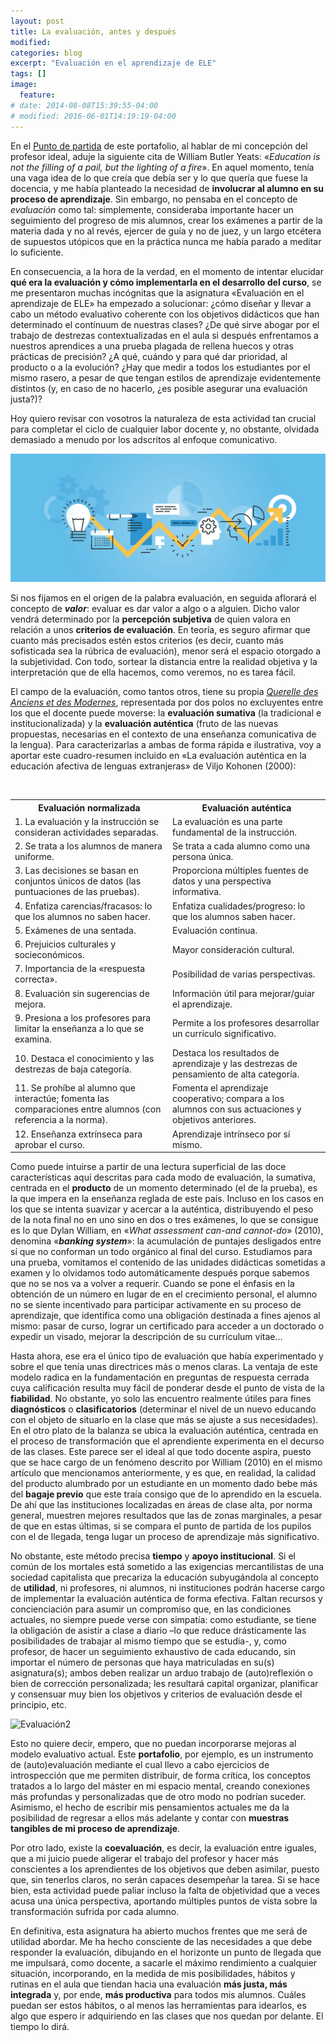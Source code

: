 ```yaml
---
layout: post
title: La evaluación, antes y después
modified:
categories: blog
excerpt: "Evaluación en el aprendizaje de ELE"
tags: []
image:
  feature:
# date: 2014-08-08T15:39:55-04:00
# modified: 2016-06-01T14:19:19-04:00
---
```


En el [Punto de partida](https://immalopez.github.io/blog/punto-de-partida/) de este portafolio, al hablar de mi concepción del profesor ideal, aduje la siguiente cita de William Butler Yeats: «_Education is not the filling of a pail, but the lighting of a fire_». En aquel momento, tenía una vaga idea de lo que creía que debía ser y lo que quería que fuese la docencia, y me había planteado la necesidad de **involucrar al alumno en su proceso de aprendizaje**. Sin embargo, no pensaba en el concepto de _evaluación_ como tal: simplemente, consideraba importante hacer un seguimiento del progreso de mis alumnos, crear los exámenes a partir de la materia dada y no al revés, ejercer de guía y no de juez, y un largo etcétera de supuestos utópicos que en la práctica nunca me había parado a meditar lo suficiente.

En consecuencia, a la hora de la verdad, en el momento de intentar elucidar **qué era la evaluación y cómo implementarla en el desarrollo del curso**, se me presentaron muchas incógnitas que la asignatura «Evaluación en el aprendizaje de ELE» ha empezado a solucionar: ¿cómo diseñar y llevar a cabo un método evaluativo coherente con los objetivos didácticos que han determinado el contínuum de nuestras clases? ¿De qué sirve abogar por el trabajo de destrezas contextualizadas en el aula si después enfrentamos a nuestros aprendices a una prueba plagada de rellena huecos y otras prácticas de precisión? ¿A qué, cuándo y para qué dar prioridad, al producto o a la evolución? ¿Hay que medir a todos los estudiantes por el mismo rasero, a pesar de que tengan estilos de aprendizaje evidentemente distintos (y, en caso de no hacerlo, ¿es posible asegurar una evaluación justa?)?

Hoy quiero revisar con vosotros la naturaleza de esta actividad tan crucial para completar el ciclo de cualquier labor docente y, no obstante, olvidada demasiado a menudo por los adscritos al enfoque comunicativo.

![Evaluación](/images/slider1.png)

Si nos fijamos en el origen de la palabra evaluación, en seguida aflorará el concepto de **_valor_**: evaluar es dar valor a algo o a alguien. Dicho valor vendrá determinado por la **percepción subjetiva** de quien valora en relación a unos **criterios de evaluación**. En teoría, es seguro afirmar que cuanto más precisados estén estos criterios (es decir, cuanto más sofisticada sea la rúbrica de evaluación), menor será el espacio otorgado a la subjetividad. Con todo, sortear la distancia entre la realidad objetiva y la interpretación que de ella hacemos, como veremos, no es tarea fácil.

El campo de la evaluación, como tantos otros, tiene su propia _[Querelle des Anciens et des Modernes](https://es.wikipedia.org/wiki/Debate_de_los_antiguos_y_los_modernos)_, representada por dos polos no excluyentes entre los que el docente puede moverse: la **evaluación sumativa** (la tradicional e institucionalizada) y la **evaluación auténtica** (fruto de las nuevas propuestas, necesarias en el contexto de una enseñanza comunicativa de la lengua). Para caracterizarlas a ambas de forma rápida e ilustrativa, voy a aportar este cuadro-resumen incluido en «La evaluación auténtica en la educación afectiva de lenguas extranjeras» de Viljo Kohonen (2000): 

<table width="100%">
  <tbody>
    <tr>
      <th>Evaluación normalizada</th>
      <th>Evaluación auténtica</th>
    </tr>
    <tr>
      <td width="50%">1. La evaluación y la instrucción se consideran actividades separadas.</td>
      <td>La evaluación es una parte fundamental de la instrucción.</td>
      </tr>
    <tr>
      <td>2. Se trata a los alumnos de manera uniforme.</td>
      <td>Se trata a cada alumno como una persona única.</td>
      </tr>
    <tr>
      <td>3. Las decisiones se basan en conjuntos únicos de datos (las puntuaciones de las pruebas).</td>
      <td>Proporciona múltiples fuentes de datos y una perspectiva informativa.</td>
      </tr>
    <tr>
      <td>4. Enfatiza carencias/fracasos: lo que los alumnos no saben hacer.</td>
      <td>Enfatiza cualidades/progreso: lo que los alumnos saben hacer.</td>
      </tr>
    <tr>
      <td>5. Exámenes de una sentada.</td>
      <td>Evaluación continua.</td>
      </tr>
    <tr>
      <td>6. Prejuicios culturales y socieconómicos.</td>
      <td>Mayor consideración cultural.</td>
      </tr>
    <tr>
      <td>7. Importancia de la «respuesta correcta».</td>
      <td>Posibilidad de varias perspectivas.</td>
      </tr>
    <tr>
      <td>8. Evaluación sin sugerencias de mejora.</td>
      <td>Información útil para mejorar/guiar el aprendizaje.</td>
      </tr>
    <tr>
      <td>9. Presiona a los profesores para limitar la enseñanza a lo que se examina.</td>
      <td>Permite a los profesores desarrollar un currículo significativo.</td>
      </tr>
    <tr>
      <td>10. Destaca el conocimiento y las destrezas de baja categoría.</td>
      <td>Destaca los resultados de aprendizaje y las destrezas de pensamiento de alta categoría.</td>
      </tr>
    <tr>
      <td>11. Se prohíbe al alumno que interactúe; fomenta las comparaciones entre alumnos (con referencia a la norma).</td>
      <td>Fomenta el aprendizaje cooperativo; compara a los alumnos con sus actuaciones y objetivos anteriores.</td>
      </tr>
    <tr>
      <td>12. Enseñanza extrínseca para aprobar el curso.</td>
      <td>Aprendizaje intrínseco por sí mismo.</td>
      </tr>
    </tbody>
</table>

Como puede intuirse a partir de una lectura superficial de las doce características aquí descritas para cada modo de evaluación, la sumativa, centrada en el **producto** de un momento determinado (el de la prueba), es la que impera en la enseñanza reglada de este país. Incluso en los casos en los que se intenta suavizar y acercar a la auténtica, distribuyendo el peso de la nota final no en uno sino en dos o tres exámenes, lo que se consigue es lo que Dylan William, en «_What assessment can-and cannot-do_» (2010), denomina «_**banking system**_»: la acumulación de puntajes desligados entre sí que no conforman un todo orgánico al final del curso. Estudiamos para una prueba, vomitamos el contenido de las unidades didácticas sometidas a examen y lo olvidamos todo automáticamente después porque sabemos que no se nos va a volver a requerir. Cuando se pone el énfasis en la obtención de un número en lugar de en el crecimiento personal, el alumno no se siente incentivado para participar activamente en su proceso de aprendizaje, que identifica como una obligación destinada a fines ajenos al mismo: pasar de curso, lograr un certificado para acceder a un doctorado o expedir un visado,  mejorar la descripción de su currículum vitae…

Hasta ahora, ese era el único tipo de evaluación que había experimentado y sobre el que tenía unas directrices más o menos claras. La ventaja de este modelo radica en la fundamentación en preguntas de respuesta cerrada cuya calificación resulta muy fácil de ponderar desde el punto de vista de la **fiabilidad**. No obstante, yo solo las encuentro realmente útiles para fines **diagnósticos** o **clasificatorios** (determinar el nivel de un nuevo educando con el objeto de situarlo en la clase que más se ajuste a sus necesidades). En el otro plato de la balanza se ubica la evaluación auténtica, centrada en el proceso de transformación que el aprendiente experimenta en el decurso de las clases. Este parece ser el ideal al que todo docente aspira, puesto que se hace cargo de un fenómeno descrito por William (2010) en el mismo artículo que mencionamos anteriormente, y es que, en realidad, la calidad del producto alumbrado por un estudiante en un momento dado bebe más del **bagaje previo** que este traía consigo que de lo aprendido en la escuela. De ahí que las instituciones localizadas en áreas de clase alta, por norma general, muestren mejores resultados que las de zonas marginales, a pesar de que en estas últimas, si se compara el punto de partida de los pupilos con el de llegada, tenga lugar un proceso de aprendizaje más significativo.

No obstante, este método precisa **tiempo** y **apoyo institucional**. Si el común de los mortales está sometido a las exigencias mercantilistas de una sociedad capitalista que precariza la educación subyugándola al concepto de **utilidad**, ni profesores, ni alumnos, ni instituciones podrán hacerse cargo de implementar la evaluación auténtica de forma efectiva. Faltan recursos y concienciación para asumir un compromiso que, en las condiciones actuales, no siempre puede verse con simpatía: como estudiante, se tiene la obligación de asistir a clase a diario –lo que reduce drásticamente las posibilidades de trabajar al mismo tiempo que se estudia-, y, como profesor, de hacer un seguimiento exhaustivo de cada educando, sin importar el número de personas que haya matriculadas en su(s) asignatura(s); ambos deben realizar un arduo trabajo de (auto)reflexión o bien de corrección personalizada; les resultará capital organizar, planificar y consensuar muy bien los objetivos y criterios de evaluación desde el principio, etc.

![Evaluación2](1*Z2j07N34E6BdM-SZkjaGmg.jpeg)

Esto no quiere decir, empero, que no puedan incorporarse mejoras al modelo evaluativo actual. Este **portafolio**, por ejemplo, es un instrumento de (auto)evaluación mediante el cual llevo a cabo ejercicios de introspección que me permiten distribuir, de forma crítica, los conceptos tratados a lo largo del máster en mi espacio mental, creando conexiones más profundas y personalizadas que de otro modo no podrían suceder. Asimismo, el hecho de escribir mis pensamientos actuales me da la posibilidad de regresar a ellos más adelante y contar con **muestras tangibles de mi proceso de aprendizaje**.

Por otro lado, existe la **coevaluación**, es decir, la evaluación entre iguales, que a mi juicio puede aligerar el trabajo del profesor y hacer más conscientes a los aprendientes de los objetivos que deben asimilar, puesto que, sin tenerlos claros, no serán capaces desempeñar la tarea. Si se hace bien, esta actividad puede paliar incluso la falta de objetividad que a veces acusa una única perspectiva, aportando múltiples puntos de vista sobre la transformación sufrida por cada alumno.

En definitiva, esta asignatura ha abierto muchos frentes que me será de utilidad abordar. Me ha hecho consciente de las necesidades a que debe responder la evaluación, dibujando en el horizonte un punto de llegada que me impulsará, como docente, a sacarle el máximo rendimiento a cualquier situación, incorporando, en la medida de mis posibilidades, hábitos y rutinas en el aula que tiendan hacia una evaluación **más justa, más integrada** y, por ende, **más productiva** para todos mis alumnos. Cuáles puedan ser estos hábitos, o al menos las herramientas para idearlos, es algo que espero ir adquiriendo en las clases que nos quedan por delante. El tiempo lo dirá.
